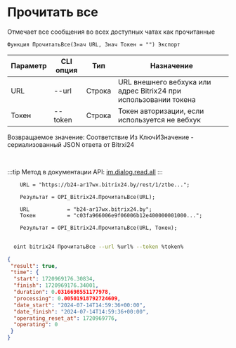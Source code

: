 ﻿---
sidebar_position: 19
---

# Прочитать все
 Отмечает все сообщения во всех доступных чатах как прочитанные



`Функция ПрочитатьВсе(Знач URL, Знач Токен = "") Экспорт`

  | Параметр | CLI опция | Тип | Назначение |
  |-|-|-|-|
  | URL | --url | Строка | URL внешнего вебхука или адрес Bitrix24 при использовании токена |
  | Токен | --token | Строка | Токен авторизации, если используется не вебхук |

  
  Возвращаемое значение:   Соответствие Из КлючИЗначение - сериализованный JSON ответа от Bitrxi24

<br/>

:::tip
Метод в документации API: [im.dialog.read.all](https://dev.1c-bitrix.ru/learning/course/?COURSE_ID=93&LESSON_ID=23804)
:::
<br/>


```bsl title="Пример кода"
    URL = "https://b24-ar17wx.bitrix24.by/rest/1/ztbe...";

    Результат = OPI_Bitrix24.ПрочитатьВсе(URL);

    URL            = "b24-ar17wx.bitrix24.by";
    Токен          = "c03fa966006e9f06006b12e400000001000...";

    Результат = OPI_Bitrix24.ПрочитатьВсе(URL, Токен);
```



```sh title="Пример команды CLI"
    
  oint bitrix24 ПрочитатьВсе --url %url% --token %token%

```

```json title="Результат"
{
 "result": true,
 "time": {
  "start": 1720969176.30834,
  "finish": 1720969176.34001,
  "duration": 0.0316698551177978,
  "processing": 0.00501918792724609,
  "date_start": "2024-07-14T14:59:36+00:00",
  "date_finish": "2024-07-14T14:59:36+00:00",
  "operating_reset_at": 1720969776,
  "operating": 0
 }
}
```
